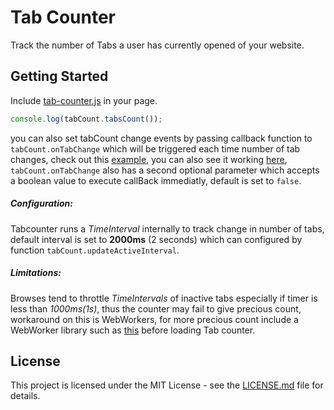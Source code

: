 # Tab Counter

Track the number of Tabs a user has currently opened of your website.

## Getting Started

Include [tab-counter.js](src/tab-counter.js) in your page.
```javascript
console.log(tabCount.tabsCount());
```
you can also set tabCount change events by passing callback function to `tabCount.onTabChange` which will be triggered each time number of tab changes, check out this [example](demo/count.html), you can also see it working [here](https://output.jsbin.com/qodejup), `tabCount.onTabChange` also has a second optional parameter which accepts a boolean value to execute callBack immediatly, default is set to `false`. 

##### Configuration:

Tabcounter runs a *TimeInterval* internally to track change in number of tabs, default interval is set to **2000ms** (2 seconds) which can configured by function `tabCount.updateActiveInterval`.

##### Limitations:

Browses tend to throttle *TimeIntervals* of inactive tabs especially if timer is less than *1000ms(1s)*, thus the counter may fail to give precious count, workaround on this is WebWorkers, for more precious count include a  WebWorker library such as [this](https://github.com/myonov/momentum) before loading Tab counter.

## License

This project is licensed under the MIT License - see the [LICENSE.md](LICENSE.md) file for details.